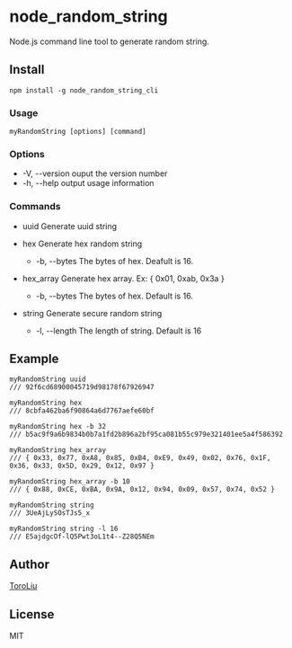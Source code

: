 # node_random_string

Node.js command line tool to generate random string.

## Install

```
npm install -g node_random_string_cli
```

### Usage

```
myRandomString [options] [command]

```

### Options

  * -V, --version ouput the version number
  * -h, --help    output usage information

### Commands

  * uuid	Generate uuid string
  * hex     Generate hex random string
     * -b, --bytes The bytes of hex. Deafult is 16.

  * hex_array Generate hex array. Ex: { 0x01, 0xab, 0x3a }
     * -b, --bytes The bytes of hex. Default is 16.

  * string  Generate secure random string
     * -l, --length The length of string. Default is 16

## Example

```
myRandomString uuid
/// 92f6cd68900045719d98178f67926947

myRandomString hex
/// 8cbfa462ba6f90864a6d7767aefe60bf

myRandomString hex -b 32
/// b5ac9f9a6b9834b0b7a1fd2b896a2bf95ca081b55c979e321401ee5a4f586392

myRandomString hex_array
/// { 0x33, 0x77, 0xA8, 0x85, 0xB4, 0xE9, 0x49, 0x02, 0x76, 0x1F, 0x36, 0x33, 0x5D, 0x29, 0x12, 0x97 }

myRandomString hex_array -b 10
/// { 0x88, 0xCE, 0xBA, 0x9A, 0x12, 0x94, 0x09, 0x57, 0x74, 0x52 }

myRandomString string
/// 3UeAjLySOsTJs5_x

myRandomString string -l 16
/// E5ajdgcOf-lQ5Pwt3oL1t4--Z28Q5NEm
```

## Author

 [ToroLiu](https://github.com/ToroLiu)
 

## License

MIT

